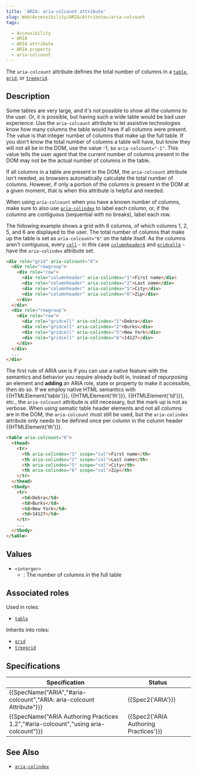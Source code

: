 ```yaml
---
title: 'ARIA: aria-colcount attribute'
slug: Web/Accessibility/ARIA/Attributes/aria-colcount
tags: 

  - Accessibility
  - ARIA
  - ARIA attribute
  - ARIA property
  - aria-colcount
---
```


The `aria-colcount` attribute defines the total number of columns in a [`table`](/en-US/docs/Web/Accessibility/ARIA/Roles/table_role), [`grid`](/en-US/docs/Web/Accessibility/ARIA/Roles/grid_role), or [`treegrid`](/en-US/docs/Web/Accessibility/ARIA/Roles/treegrid_role).

## Description

Some tables are very large, and it's not possible to show all the columns to the user. Or, it is possible, but having such a wide table would be bad user experience. Use the `aria-colcount` attribute to let assistive technologies know how many columns the table would have if all columns were present. The value is that integer number of columns that make up the full table. If you don't know the total number of columns a table will have, but know they will not all be in the DOM, use the value -1, so `aria-colcount="-1"`. This value tells the user agent that the current number of columns present in the DOM may not be the actual number of columns in the table.

If all columns in a table are present in the DOM, the `aria-colcount` attribute isn't needed, as browsers automatically calculate the total number of columns. However, if only a portion of the columns is present in the DOM at a given moment, that is when this attribute is helpful and needed. 

When using `aria-colcount` when you have a known number of columns, make sure to also use [`aria-colindex`](/en-US/docs/Web/Accessibility/ARIA/Attributes/aria-colindex) to label each column, or, if the columns are contiguous (sequential with no breaks), label each row.

The following example shows a grid with 6 columns, of which columns 1, 2, 5, and 6 are displayed to the user. The total number of columns that make up the table is set as `aria-colcount="6"` on the table itself. As the columns aren't contiguous, every [`cell`](/en-US/docs/Web/Accessibility/ARIA/Roles/cell_role) - in this case [`columnheader`s](/en-US/docs/Web/Accessibility/ARIA/Roles/columnheader_role) and [`gridcell`s](/en-US/docs/Web/Accessibility/ARIA/Roles/gridcell_role) - have the `aria-colindex` attribute set.

```html
<div role="grid" aria-colcount="6">
  <div role="rowgroup">
    <div role="row">
      <div role="columnheader" aria-colindex="1">First name</div>
      <div role="columnheader" aria-colindex="2">Last name</div>
      <div role="columnheader" aria-colindex="5">City</div>
      <div role="columnheader" aria-colindex="6">Zip</div>
    </div>
  </div>
  <div role="rowgroup">
    <div role="row">
      <div role="gridcell" aria-colindex="1">Debra</div>
      <div role="gridcell" aria-colindex="2">Burks</div>
      <div role="gridcell" aria-colindex="5">New York</div>
      <div role="gridcell" aria-colindex="6">14127</div>
    </div>
  </div>
  ...
</div>
```

The first rule of ARIA use is if you can use a native feature with the semantics and behavior you require already built in, instead of repurposing an element and **adding** an ARIA role, state or property to make it accessible, then do so. If we employ native HTML semantics with {{HTMLElement('table')}}, {{HTMLElement('th')}}, {{HTMLElement('td')}}, etc., the  `aria-colcount` attribute is still necessary, but the mark up is not as verbose. When using sematic table header elements and not all columns are in the DOM, the `aria-colcount` must still be used, but the `aria-colindex` attribute only needs to be defined once per column in the column header {{HTMLElement('th')}}.

```html
<table aria-colcount="6">
  <thead>
    <tr>
      <th aria-colindex="1" scope="col">First name</th>
      <th aria-colindex="2" scope="col">Last name</th>
      <th aria-colindex="5" scope="col">City</th>
      <th aria-colindex="6" scope="col">Zip</th>
    </tr>
  </thead>
  <tbody>
    <tr>
      <td>Debra</td>
      <td>Burks</td>
      <td>New York</td>
      <td>14127</td>
    </tr>
    ...
  </tbody>
</table>
```

## Values

- `<interger>`
  - : The number of columns in the full table

## Associated roles

Used in roles: 

- [`table`](/en-US/docs/Web/Accessibility/ARIA/Role/Table_role/)

Inherits into roles:

- [`grid`](/en-US/docs/Web/Accessibility/ARIA/Roles/grid_role)
- [`treegrid`](/en-US/docs/Web/Accessibility/ARIA/Roles/treegrid_role)

## Specifications

| Specification | Status | 
| ------------- | ------  |
| {{SpecName("ARIA","#aria-colcount","ARIA: aria-colcount Attribute")}}  | {{Spec2('ARIA')}} |
| {{SpecName("ARIA Authoring Practices 1.2","#aria-colcount","using aria-colcount")}} | {{Spec2('ARIA Authoring Practices')}} |


## See Also

- [`aria-colindex`](/en-US/docs/Web/Accessibility/ARIA/Attributes/aria-colindex)
